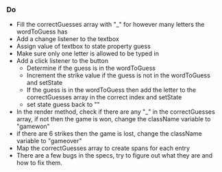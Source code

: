 <!-- ### Setup -->
<!-- Fork, Clone, yarn install, yarn start -->

### Do
<!-- * yarn add the package "random-words" -->
<!-- * Google this this package to learn how to use it -->
<!-- * Use random-words to initialize the state wordToGuess with a random word -->
* Fill the correctGuesses array with "_" for however many letters the wordToGuess has
* Add a change listener to the textbox
* Assign value of textbox to state property guess
* Make sure only one letter is allowed to be typed in
* Add a click listener to the button
  * Determine if the guess is in the wordToGuess
  * Increment the strike value if the guess is not in the wordToGuess and setState
  * If the guess is in the wordToGuess then add the letter to the correctGuesses array in the correct index and setState
  * set state guess back to ""
* In the render method, check if there are any "_" in the correctGuesses array, if not then the game is won, change the className variable to "gamewon"
* if there are 6 strikes then the game is lost, change the className variable to "gameover"
* Map the correctGuesses array to create spans for each entry
* There are a few bugs in the specs, try to figure out what they are and how to fix them.
